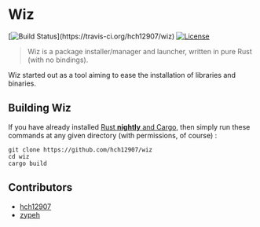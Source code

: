 # Wiz
[![Build Status](https://travis-ci.org/hch12907/wiz.svg?)](https://travis-ci.org/hch12907/wiz)
[![License](https://img.shields.io/badge/License-BSD--3--Clause-blue.svg)](./README.md)


> Wiz is a package installer/manager and launcher, written in pure Rust (with no bindings).

Wiz started out as a tool aiming to ease the installation of libraries and binaries.

<!--
## Installation
The Wiz project maintains multiple types of releases:
 * *Current:* Released from rapid development branches of this repository.
* *LTS:* Releases that receive Long-Term Support, versioned by SemVer, and signed by member of team. Will release binary files on github. 

### Download
Binaries, installer and source tarballs are available at <GITHUB_RELEASES>
Binaries: <snip>
Installer: <snip>
Source: <snip>
-->

## Building Wiz
If you have already installed [Rust **nightly** and Cargo](https://www.rust-lang.org/en-US/install.html), then simply run these commands at any given directory (with permissions, of course) :
```
git clone https://github.com/hch12907/wiz
cd wiz
cargo build
```

## Contributors
* [hch12907](https://github.com/hch12907)
* [zypeh](https://github.com/zypeh)

